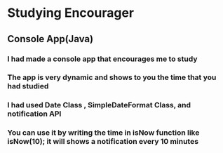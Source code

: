 # Studying Encourager
<h2>Console App(Java)</h2>
<h3>
I had made a console app that encourages me to study </h3>
<h3>The app is very dynamic and shows to you the time that you had studied </h3>
<h3>I had used Date Class , SimpleDateFormat Class, and notification API</h3>
<h3>You can use it by writing the time in isNow function like isNow(10); it will shows a notification every 10 minutes </h3>

